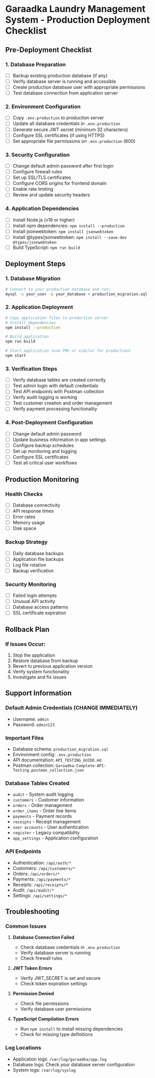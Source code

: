 # Garaadka Laundry Management System - Production Deployment Checklist

## Pre-Deployment Checklist

### 1. Database Preparation
- [ ] Backup existing production database (if any)
- [ ] Verify database server is running and accessible
- [ ] Create production database user with appropriate permissions
- [ ] Test database connection from application server

### 2. Environment Configuration
- [ ] Copy `.env.production` to production server
- [ ] Update all database credentials in `.env.production`
- [ ] Generate secure JWT secret (minimum 32 characters)
- [ ] Configure SSL certificates (if using HTTPS)
- [ ] Set appropriate file permissions on `.env.production` (600)

### 3. Security Configuration
- [ ] Change default admin password after first login
- [ ] Configure firewall rules
- [ ] Set up SSL/TLS certificates
- [ ] Configure CORS origins for frontend domain
- [ ] Enable rate limiting
- [ ] Review and update security headers

### 4. Application Dependencies
- [ ] Install Node.js (v18 or higher)
- [ ] Install npm dependencies: `npm install --production`
- [ ] Install jsonwebtoken: `npm install jsonwebtoken`
- [ ] Install @types/jsonwebtoken: `npm install --save-dev @types/jsonwebtoken`
- [ ] Build TypeScript: `npm run build`

## Deployment Steps

### 1. Database Migration
```bash
# Connect to your production database and run:
mysql -u your_user -p your_database < production_migration.sql
```

### 2. Application Deployment
```bash
# Copy application files to production server
# Install dependencies
npm install --production

# Build application
npm run build

# Start application (use PM2 or similar for production)
npm start
```

### 3. Verification Steps
- [ ] Verify database tables are created correctly
- [ ] Test admin login with default credentials
- [ ] Test API endpoints with Postman collection
- [ ] Verify audit logging is working
- [ ] Test customer creation and order management
- [ ] Verify payment processing functionality

### 4. Post-Deployment Configuration
- [ ] Change default admin password
- [ ] Update business information in app settings
- [ ] Configure backup schedules
- [ ] Set up monitoring and logging
- [ ] Configure SSL certificates
- [ ] Test all critical user workflows

## Production Monitoring

### Health Checks
- [ ] Database connectivity
- [ ] API response times
- [ ] Error rates
- [ ] Memory usage
- [ ] Disk space

### Backup Strategy
- [ ] Daily database backups
- [ ] Application file backups
- [ ] Log file rotation
- [ ] Backup verification

### Security Monitoring
- [ ] Failed login attempts
- [ ] Unusual API activity
- [ ] Database access patterns
- [ ] SSL certificate expiration

## Rollback Plan

### If Issues Occur:
1. Stop the application
2. Restore database from backup
3. Revert to previous application version
4. Verify system functionality
5. Investigate and fix issues

## Support Information

### Default Admin Credentials (CHANGE IMMEDIATELY)
- Username: `admin`
- Password: `admin123`

### Important Files
- Database schema: `production_migration.sql`
- Environment config: `.env.production`
- API documentation: `API_TESTING_GUIDE.md`
- Postman collection: `Garaadka-Complete-API-Testing.postman_collection.json`

### Database Tables Created
- `audit` - System audit logging
- `customers` - Customer information
- `orders` - Order management
- `order_items` - Order line items
- `payments` - Payment records
- `receipts` - Receipt management
- `user accounts` - User authentication
- `register` - Legacy compatibility
- `app_settings` - Application configuration

### API Endpoints
- Authentication: `/api/auth/*`
- Customers: `/api/customers/*`
- Orders: `/api/orders/*`
- Payments: `/api/payments/*`
- Receipts: `/api/receipts/*`
- Audit: `/api/audit/*`
- Settings: `/api/settings/*`

## Troubleshooting

### Common Issues
1. **Database Connection Failed**
   - Check database credentials in `.env.production`
   - Verify database server is running
   - Check firewall rules

2. **JWT Token Errors**
   - Verify JWT_SECRET is set and secure
   - Check token expiration settings

3. **Permission Denied**
   - Check file permissions
   - Verify database user permissions

4. **TypeScript Compilation Errors**
   - Run `npm install` to install missing dependencies
   - Check for missing type definitions

### Log Locations
- Application logs: `/var/log/garaadka/app.log`
- Database logs: Check your database server configuration
- System logs: `/var/log/syslog`